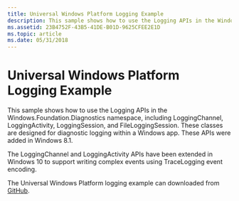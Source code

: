 ```yaml
---
title: Universal Windows Platform Logging Example
description: This sample shows how to use the Logging APIs in the Windows.Foundation.Diagnostics namespace, including LoggingChannel, LoggingActivity, LoggingSession, and FileLoggingSession.
ms.assetid: 23B4752F-43B5-41DE-B01D-9625CFEE2E1D
ms.topic: article
ms.date: 05/31/2018
---
```


# Universal Windows Platform Logging Example

This sample shows how to use the Logging APIs in the Windows.Foundation.Diagnostics namespace, including LoggingChannel, LoggingActivity, LoggingSession, and FileLoggingSession. These classes are designed for diagnostic logging within a Windows app. These APIs were added in Windows 8.1.

The LoggingChannel and LoggingActivity APIs have been extended in Windows 10 to support writing complex events using TraceLogging event encoding.

The Universal Windows Platform logging example can downloaded from [GitHub](https://github.com/Microsoft/Windows-universal-samples/tree/master/Samples/Logging).

 

 




